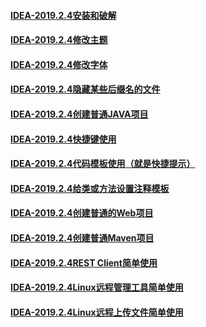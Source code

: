 #### [IDEA-2019.2.4安装和破解][1]
#### [IDEA-2019.2.4修改主题][2]
#### [IDEA-2019.2.4修改字体][3]
#### [IDEA-2019.2.4隐藏某些后缀名的文件][4]
#### [IDEA-2019.2.4创建普通JAVA项目][5]
#### [IDEA-2019.2.4快捷键使用][6]
#### [IDEA-2019.2.4代码模板使用（就是快捷提示）][7]
#### [IDEA-2019.2.4给类或方法设置注释模板][8]
#### [IDEA-2019.2.4创建普通的Web项目][9]
#### [IDEA-2019.2.4创建普通Maven项目][10]
#### [IDEA-2019.2.4REST Client简单使用][11]
#### [IDEA-2019.2.4Linux远程管理工具简单使用][12]
#### [IDEA-2019.2.4Linux远程上传文件简单使用][13]

[1]: https://github.com/firechiang/idea-test/tree/master/docs/install.md
[2]: https://github.com/firechiang/idea-test/tree/master/docs/install.md
[3]: https://github.com/firechiang/idea-test/tree/master/docs/font.md
[4]: https://github.com/firechiang/idea-test/tree/master/docs/simaple-java.md
[5]: https://github.com/firechiang/idea-test/tree/master/docs/simaple-java.md
[6]: https://github.com/firechiang/idea-test/tree/master/docs/shortcutkeys.md
[7]: https://github.com/firechiang/idea-test/tree/master/docs/templste.md
[8]: https://github.com/firechiang/idea-test/tree/master/docs/classtemplste.md
[9]: https://github.com/firechiang/idea-test/tree/master/docs/webproject.md
[10]: https://github.com/firechiang/idea-test/tree/master/docs/mavenproject.md
[11]: https://github.com/firechiang/idea-test/tree/master/docs/http-client.md
[12]: https://github.com/firechiang/idea-test/tree/master/docs/ssh-client.md
[13]: https://github.com/firechiang/idea-test/tree/master/docs/ftp-client.md
